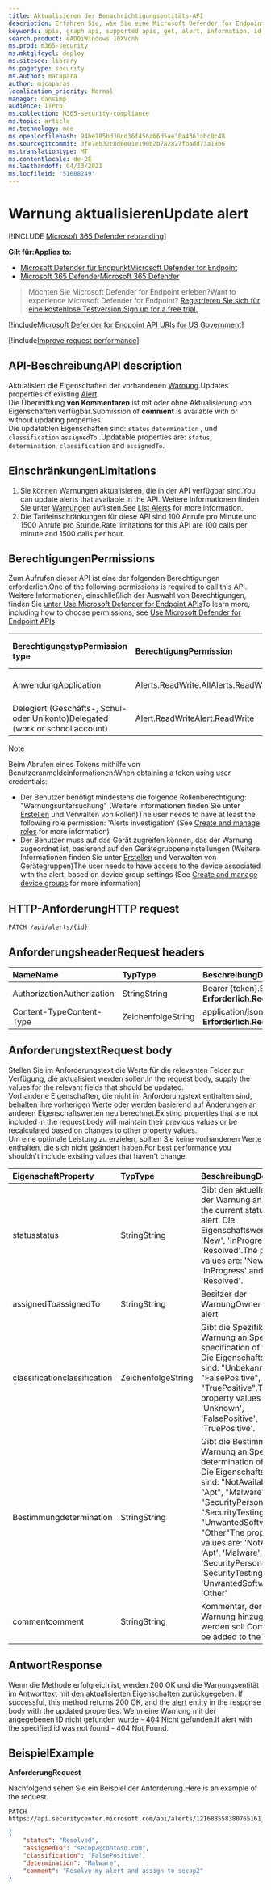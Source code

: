 ```yaml
---
title: Aktualisieren der Benachrichtigungsentitäts-API
description: Erfahren Sie, wie Sie eine Microsoft Defender for Endpoint-Warnung mithilfe dieser API aktualisieren. Sie können die Eigenschaften status, determination, classification und assignedTo aktualisieren.
keywords: apis, graph api, supported apis, get, alert, information, id
search.product: eADQiWindows 10XVcnh
ms.prod: m365-security
ms.mktglfcycl: deploy
ms.sitesec: library
ms.pagetype: security
ms.author: macapara
author: mjcaparas
localization_priority: Normal
manager: dansimp
audience: ITPro
ms.collection: M365-security-compliance
ms.topic: article
ms.technology: mde
ms.openlocfilehash: 94be185bd30cd36f456a66d5ae30a4361abc0c48
ms.sourcegitcommit: 3fe7eb32c8d6e01e190b2b782827fbadd73a18e6
ms.translationtype: MT
ms.contentlocale: de-DE
ms.lasthandoff: 04/13/2021
ms.locfileid: "51688249"
---
```

# <a name="update-alert"></a><span data-ttu-id="0efcd-105">Warnung aktualisieren</span><span class="sxs-lookup"><span data-stu-id="0efcd-105">Update alert</span></span>

[!INCLUDE [Microsoft 365 Defender rebranding](../../includes/microsoft-defender.md)]

<span data-ttu-id="0efcd-106">**Gilt für:**</span><span class="sxs-lookup"><span data-stu-id="0efcd-106">**Applies to:**</span></span>
- [<span data-ttu-id="0efcd-107">Microsoft Defender für Endpunkt</span><span class="sxs-lookup"><span data-stu-id="0efcd-107">Microsoft Defender for Endpoint</span></span>](https://go.microsoft.com/fwlink/?linkid=2154037)
- [<span data-ttu-id="0efcd-108">Microsoft 365 Defender</span><span class="sxs-lookup"><span data-stu-id="0efcd-108">Microsoft 365 Defender</span></span>](https://go.microsoft.com/fwlink/?linkid=2118804)

> <span data-ttu-id="0efcd-109">Möchten Sie Microsoft Defender for Endpoint erleben?</span><span class="sxs-lookup"><span data-stu-id="0efcd-109">Want to experience Microsoft Defender for Endpoint?</span></span> [<span data-ttu-id="0efcd-110">Registrieren Sie sich für eine kostenlose Testversion.</span><span class="sxs-lookup"><span data-stu-id="0efcd-110">Sign up for a free trial.</span></span>](https://www.microsoft.com/microsoft-365/windows/microsoft-defender-atp?ocid=docs-wdatp-exposedapis-abovefoldlink) 

[!include[Microsoft Defender for Endpoint API URIs for US Government](../../includes/microsoft-defender-api-usgov.md)]

[!include[Improve request performance](../../includes/improve-request-performance.md)]


## <a name="api-description"></a><span data-ttu-id="0efcd-111">API-Beschreibung</span><span class="sxs-lookup"><span data-stu-id="0efcd-111">API description</span></span>
<span data-ttu-id="0efcd-112">Aktualisiert die Eigenschaften der vorhandenen [Warnung](alerts.md).</span><span class="sxs-lookup"><span data-stu-id="0efcd-112">Updates properties of existing [Alert](alerts.md).</span></span>
<br><span data-ttu-id="0efcd-113">Die Übermittlung **von Kommentaren** ist mit oder ohne Aktualisierung von Eigenschaften verfügbar.</span><span class="sxs-lookup"><span data-stu-id="0efcd-113">Submission of **comment** is available with or without updating properties.</span></span>
<br><span data-ttu-id="0efcd-114">Die updatablen Eigenschaften sind: ```status``` ```determination``` , und ```classification``` ```assignedTo``` .</span><span class="sxs-lookup"><span data-stu-id="0efcd-114">Updatable properties are: ```status```, ```determination```, ```classification``` and ```assignedTo```.</span></span>


## <a name="limitations"></a><span data-ttu-id="0efcd-115">Einschränkungen</span><span class="sxs-lookup"><span data-stu-id="0efcd-115">Limitations</span></span>
1. <span data-ttu-id="0efcd-116">Sie können Warnungen aktualisieren, die in der API verfügbar sind.</span><span class="sxs-lookup"><span data-stu-id="0efcd-116">You can update alerts that available in the API.</span></span> <span data-ttu-id="0efcd-117">Weitere Informationen finden Sie unter [Warnungen](get-alerts.md) auflisten.</span><span class="sxs-lookup"><span data-stu-id="0efcd-117">See [List Alerts](get-alerts.md) for more information.</span></span>
2. <span data-ttu-id="0efcd-118">Die Tarifeinschränkungen für diese API sind 100 Anrufe pro Minute und 1500 Anrufe pro Stunde.</span><span class="sxs-lookup"><span data-stu-id="0efcd-118">Rate limitations for this API are 100 calls per minute and 1500 calls per hour.</span></span>


## <a name="permissions"></a><span data-ttu-id="0efcd-119">Berechtigungen</span><span class="sxs-lookup"><span data-stu-id="0efcd-119">Permissions</span></span>
<span data-ttu-id="0efcd-120">Zum Aufrufen dieser API ist eine der folgenden Berechtigungen erforderlich.</span><span class="sxs-lookup"><span data-stu-id="0efcd-120">One of the following permissions is required to call this API.</span></span> <span data-ttu-id="0efcd-121">Weitere Informationen, einschließlich der Auswahl von Berechtigungen, finden Sie [unter Use Microsoft Defender for Endpoint APIs](apis-intro.md)</span><span class="sxs-lookup"><span data-stu-id="0efcd-121">To learn more, including how to choose permissions, see [Use Microsoft Defender for Endpoint APIs](apis-intro.md)</span></span>

<span data-ttu-id="0efcd-122">Berechtigungstyp</span><span class="sxs-lookup"><span data-stu-id="0efcd-122">Permission type</span></span> |   <span data-ttu-id="0efcd-123">Berechtigung</span><span class="sxs-lookup"><span data-stu-id="0efcd-123">Permission</span></span>  |   <span data-ttu-id="0efcd-124">Anzeigename der Berechtigung</span><span class="sxs-lookup"><span data-stu-id="0efcd-124">Permission display name</span></span>
:---|:---|:---
<span data-ttu-id="0efcd-125">Anwendung</span><span class="sxs-lookup"><span data-stu-id="0efcd-125">Application</span></span> |   <span data-ttu-id="0efcd-126">Alerts.ReadWrite.All</span><span class="sxs-lookup"><span data-stu-id="0efcd-126">Alerts.ReadWrite.All</span></span> |  <span data-ttu-id="0efcd-127">"Alle Warnungen lesen und schreiben"</span><span class="sxs-lookup"><span data-stu-id="0efcd-127">'Read and write all alerts'</span></span>
<span data-ttu-id="0efcd-128">Delegiert (Geschäfts-, Schul- oder Unikonto)</span><span class="sxs-lookup"><span data-stu-id="0efcd-128">Delegated (work or school account)</span></span> | <span data-ttu-id="0efcd-129">Alert.ReadWrite</span><span class="sxs-lookup"><span data-stu-id="0efcd-129">Alert.ReadWrite</span></span> | <span data-ttu-id="0efcd-130">"Warnungen lesen und schreiben"</span><span class="sxs-lookup"><span data-stu-id="0efcd-130">'Read and write alerts'</span></span>

>[!Note]
> <span data-ttu-id="0efcd-131">Beim Abrufen eines Tokens mithilfe von Benutzeranmeldeinformationen:</span><span class="sxs-lookup"><span data-stu-id="0efcd-131">When obtaining a token using user credentials:</span></span>
>- <span data-ttu-id="0efcd-132">Der Benutzer benötigt mindestens die folgende Rollenberechtigung: "Warnungsuntersuchung" (Weitere Informationen finden Sie unter [Erstellen](user-roles.md) und Verwalten von Rollen)</span><span class="sxs-lookup"><span data-stu-id="0efcd-132">The user needs to have at least the following role permission: 'Alerts investigation' (See [Create and manage roles](user-roles.md) for more information)</span></span>
>- <span data-ttu-id="0efcd-133">Der Benutzer muss auf das Gerät zugreifen können, das der Warnung zugeordnet ist, basierend auf den Gerätegruppeneinstellungen (Weitere Informationen finden Sie unter [Erstellen](machine-groups.md) und Verwalten von Gerätegruppen)</span><span class="sxs-lookup"><span data-stu-id="0efcd-133">The user needs to have access to the device associated with the alert, based on device group settings (See [Create and manage device groups](machine-groups.md) for more information)</span></span>

## <a name="http-request"></a><span data-ttu-id="0efcd-134">HTTP-Anforderung</span><span class="sxs-lookup"><span data-stu-id="0efcd-134">HTTP request</span></span>
```
PATCH /api/alerts/{id}
```

## <a name="request-headers"></a><span data-ttu-id="0efcd-135">Anforderungsheader</span><span class="sxs-lookup"><span data-stu-id="0efcd-135">Request headers</span></span>

<span data-ttu-id="0efcd-136">Name</span><span class="sxs-lookup"><span data-stu-id="0efcd-136">Name</span></span> | <span data-ttu-id="0efcd-137">Typ</span><span class="sxs-lookup"><span data-stu-id="0efcd-137">Type</span></span> | <span data-ttu-id="0efcd-138">Beschreibung</span><span class="sxs-lookup"><span data-stu-id="0efcd-138">Description</span></span>
:---|:---|:---
<span data-ttu-id="0efcd-139">Authorization</span><span class="sxs-lookup"><span data-stu-id="0efcd-139">Authorization</span></span> | <span data-ttu-id="0efcd-140">String</span><span class="sxs-lookup"><span data-stu-id="0efcd-140">String</span></span> | <span data-ttu-id="0efcd-141">Bearer {token}.</span><span class="sxs-lookup"><span data-stu-id="0efcd-141">Bearer {token}.</span></span> <span data-ttu-id="0efcd-142">**Erforderlich**.</span><span class="sxs-lookup"><span data-stu-id="0efcd-142">**Required**.</span></span>
<span data-ttu-id="0efcd-143">Content-Type</span><span class="sxs-lookup"><span data-stu-id="0efcd-143">Content-Type</span></span> | <span data-ttu-id="0efcd-144">Zeichenfolge</span><span class="sxs-lookup"><span data-stu-id="0efcd-144">String</span></span> | <span data-ttu-id="0efcd-145">application/json.</span><span class="sxs-lookup"><span data-stu-id="0efcd-145">application/json.</span></span> <span data-ttu-id="0efcd-146">**Erforderlich**.</span><span class="sxs-lookup"><span data-stu-id="0efcd-146">**Required**.</span></span>


## <a name="request-body"></a><span data-ttu-id="0efcd-147">Anforderungstext</span><span class="sxs-lookup"><span data-stu-id="0efcd-147">Request body</span></span>
<span data-ttu-id="0efcd-148">Stellen Sie im Anforderungstext die Werte für die relevanten Felder zur Verfügung, die aktualisiert werden sollen.</span><span class="sxs-lookup"><span data-stu-id="0efcd-148">In the request body, supply the values for the relevant fields that should be updated.</span></span>
<br><span data-ttu-id="0efcd-149">Vorhandene Eigenschaften, die nicht im Anforderungstext enthalten sind, behalten ihre vorherigen Werte oder werden basierend auf Änderungen an anderen Eigenschaftswerten neu berechnet.</span><span class="sxs-lookup"><span data-stu-id="0efcd-149">Existing properties that are not included in the request body will maintain their previous values or be recalculated based on changes to other property values.</span></span> 
<br><span data-ttu-id="0efcd-150">Um eine optimale Leistung zu erzielen, sollten Sie keine vorhandenen Werte enthalten, die sich nicht geändert haben.</span><span class="sxs-lookup"><span data-stu-id="0efcd-150">For best performance you shouldn't include existing values that haven't change.</span></span>

<span data-ttu-id="0efcd-151">Eigenschaft</span><span class="sxs-lookup"><span data-stu-id="0efcd-151">Property</span></span> | <span data-ttu-id="0efcd-152">Typ</span><span class="sxs-lookup"><span data-stu-id="0efcd-152">Type</span></span> | <span data-ttu-id="0efcd-153">Beschreibung</span><span class="sxs-lookup"><span data-stu-id="0efcd-153">Description</span></span>
:---|:---|:---
<span data-ttu-id="0efcd-154">status</span><span class="sxs-lookup"><span data-stu-id="0efcd-154">status</span></span> | <span data-ttu-id="0efcd-155">String</span><span class="sxs-lookup"><span data-stu-id="0efcd-155">String</span></span> | <span data-ttu-id="0efcd-156">Gibt den aktuellen Status der Warnung an.</span><span class="sxs-lookup"><span data-stu-id="0efcd-156">Specifies the current status of the alert.</span></span> <span data-ttu-id="0efcd-157">Die Eigenschaftswerte sind: 'New', 'InProgress' und 'Resolved'.</span><span class="sxs-lookup"><span data-stu-id="0efcd-157">The property values are: 'New', 'InProgress' and 'Resolved'.</span></span>
<span data-ttu-id="0efcd-158">assignedTo</span><span class="sxs-lookup"><span data-stu-id="0efcd-158">assignedTo</span></span> | <span data-ttu-id="0efcd-159">String</span><span class="sxs-lookup"><span data-stu-id="0efcd-159">String</span></span> | <span data-ttu-id="0efcd-160">Besitzer der Warnung</span><span class="sxs-lookup"><span data-stu-id="0efcd-160">Owner of the alert</span></span>
<span data-ttu-id="0efcd-161">classification</span><span class="sxs-lookup"><span data-stu-id="0efcd-161">classification</span></span> | <span data-ttu-id="0efcd-162">Zeichenfolge</span><span class="sxs-lookup"><span data-stu-id="0efcd-162">String</span></span> | <span data-ttu-id="0efcd-163">Gibt die Spezifikation der Warnung an.</span><span class="sxs-lookup"><span data-stu-id="0efcd-163">Specifies the specification of the alert.</span></span> <span data-ttu-id="0efcd-164">Die Eigenschaftswerte sind: "Unbekannt", "FalsePositive", "TruePositive".</span><span class="sxs-lookup"><span data-stu-id="0efcd-164">The property values are: 'Unknown', 'FalsePositive', 'TruePositive'.</span></span> 
<span data-ttu-id="0efcd-165">Bestimmung</span><span class="sxs-lookup"><span data-stu-id="0efcd-165">determination</span></span> | <span data-ttu-id="0efcd-166">String</span><span class="sxs-lookup"><span data-stu-id="0efcd-166">String</span></span> | <span data-ttu-id="0efcd-167">Gibt die Bestimmung der Warnung an.</span><span class="sxs-lookup"><span data-stu-id="0efcd-167">Specifies the determination of the alert.</span></span> <span data-ttu-id="0efcd-168">Die Eigenschaftswerte sind: "NotAvailable", "Apt", "Malware", "SecurityPersonnel", "SecurityTesting", "UnwantedSoftware", "Other"</span><span class="sxs-lookup"><span data-stu-id="0efcd-168">The property values are: 'NotAvailable', 'Apt', 'Malware', 'SecurityPersonnel', 'SecurityTesting', 'UnwantedSoftware', 'Other'</span></span>
<span data-ttu-id="0efcd-169">comment</span><span class="sxs-lookup"><span data-stu-id="0efcd-169">comment</span></span> | <span data-ttu-id="0efcd-170">String</span><span class="sxs-lookup"><span data-stu-id="0efcd-170">String</span></span> | <span data-ttu-id="0efcd-171">Kommentar, der der Warnung hinzugefügt werden soll.</span><span class="sxs-lookup"><span data-stu-id="0efcd-171">Comment to be added to the alert.</span></span>

## <a name="response"></a><span data-ttu-id="0efcd-172">Antwort</span><span class="sxs-lookup"><span data-stu-id="0efcd-172">Response</span></span>
<span data-ttu-id="0efcd-173">Wenn die Methode erfolgreich ist, werden 200 OK und die Warnungsentität im Antworttext mit den aktualisierten Eigenschaften zurückgegeben. [](alerts.md)</span><span class="sxs-lookup"><span data-stu-id="0efcd-173">If successful, this method returns 200 OK, and the [alert](alerts.md) entity in the response body with the updated properties.</span></span> <span data-ttu-id="0efcd-174">Wenn eine Warnung mit der angegebenen ID nicht gefunden wurde - 404 Nicht gefunden.</span><span class="sxs-lookup"><span data-stu-id="0efcd-174">If alert with the specified id was not found - 404 Not Found.</span></span>


## <a name="example"></a><span data-ttu-id="0efcd-175">Beispiel</span><span class="sxs-lookup"><span data-stu-id="0efcd-175">Example</span></span>

<span data-ttu-id="0efcd-176">**Anforderung**</span><span class="sxs-lookup"><span data-stu-id="0efcd-176">**Request**</span></span>

<span data-ttu-id="0efcd-177">Nachfolgend sehen Sie ein Beispiel der Anforderung.</span><span class="sxs-lookup"><span data-stu-id="0efcd-177">Here is an example of the request.</span></span>

```http
PATCH https://api.securitycenter.microsoft.com/api/alerts/121688558380765161_2136280442
```

```json
{
    "status": "Resolved",
    "assignedTo": "secop2@contoso.com",
    "classification": "FalsePositive",
    "determination": "Malware",
    "comment": "Resolve my alert and assign to secop2"
}
```
